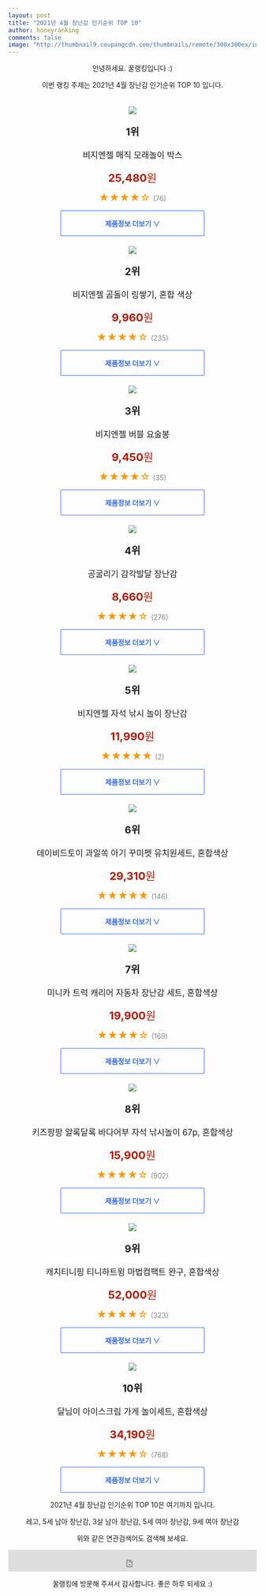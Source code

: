 ```yaml
--- 
layout: post 
title: "2021년 4월 장난감 인기순위 TOP 10" 
author: honeyranking 
comments: false 
image: "http://thumbnail9.coupangcdn.com/thumbnails/remote/300x300ex/image/retail/images/65002946058257-b06cb404-d87d-41fd-aaa8-6a0409548f29.jpg" 
--- 
```

<p style="text-align: center;">안녕하세요. 꿀랭킹입니다 :)</p> <p style="text-align: center;">이번 랭킹 주제는 2021년 4월 장난감 인기순위 TOP 10 입니다.</p><center><img src="http://thumbnail9.coupangcdn.com/thumbnails/remote/300x300ex/image/retail/images/65002946058257-b06cb404-d87d-41fd-aaa8-6a0409548f29.jpg" style="margin-top:20px" /></center> <p style="text-align: center; font-size: 20px"><b>1위</b></p> <p style="text-align: center; font-size: 17px">비지엔젤 매직 모래놀이 박스</p> <p style="text-align: center;"><span style="color: #b61800; font-size: 22px;"><b>25,480</b>원</span></p> <p style="text-align: center;"><span style="color: #ff9600; font-size: 20px;">★★★★☆ </span><span style="color: #878787;">(76)</span></p> <center><a href="https://coupa.ng/bVJs4o"> <div style="font-size: 14px; display: inline-block; padding: 15px 90px; color: #346aff; border-radius: 2px; border: 1px solid #346aff; cursor: pointer;"><b>제품정보 더보기 &or;</b></div> </a></center><center><img src="http://thumbnail6.coupangcdn.com/thumbnails/remote/300x300ex/image/retail/images/253946922108857-67d4a4c3-688e-4002-9537-50756f1bf89b.jpg" style="margin-top:20px" /></center> <p style="text-align: center; font-size: 20px"><b>2위</b></p> <p style="text-align: center; font-size: 17px">비지엔젤 곰돌이 링쌓기, 혼합 색상</p> <p style="text-align: center;"><span style="color: #b61800; font-size: 22px;"><b>9,960</b>원</span></p> <p style="text-align: center;"><span style="color: #ff9600; font-size: 20px;">★★★★☆ </span><span style="color: #878787;">(235)</span></p> <center><a href="https://coupa.ng/bVJs4q"> <div style="font-size: 14px; display: inline-block; padding: 15px 90px; color: #346aff; border-radius: 2px; border: 1px solid #346aff; cursor: pointer;"><b>제품정보 더보기 &or;</b></div> </a></center><center><img src="http://thumbnail9.coupangcdn.com/thumbnails/remote/300x300ex/image/retail/images/7591734205373-35c54738-bfa1-4f83-9afb-e285b15a03e4.jpg" style="margin-top:20px" /></center> <p style="text-align: center; font-size: 20px"><b>3위</b></p> <p style="text-align: center; font-size: 17px">비지엔젤 버블 요술봉</p> <p style="text-align: center;"><span style="color: #b61800; font-size: 22px;"><b>9,450</b>원</span></p> <p style="text-align: center;"><span style="color: #ff9600; font-size: 20px;">★★★★☆ </span><span style="color: #878787;">(35)</span></p> <center><a href="https://coupa.ng/bVJs4s"> <div style="font-size: 14px; display: inline-block; padding: 15px 90px; color: #346aff; border-radius: 2px; border: 1px solid #346aff; cursor: pointer;"><b>제품정보 더보기 &or;</b></div> </a></center><center><img src="http://thumbnail10.coupangcdn.com/thumbnails/remote/300x300ex/image/retail/images/251218394938056-6c553bd9-8794-4527-bede-abaa62fd509b.png" style="margin-top:20px" /></center> <p style="text-align: center; font-size: 20px"><b>4위</b></p> <p style="text-align: center; font-size: 17px">공굴리기 감각발달 장난감</p> <p style="text-align: center;"><span style="color: #b61800; font-size: 22px;"><b>8,660</b>원</span></p> <p style="text-align: center;"><span style="color: #ff9600; font-size: 20px;">★★★★☆ </span><span style="color: #878787;">(276)</span></p> <center><a href="https://coupa.ng/bVJs4v"> <div style="font-size: 14px; display: inline-block; padding: 15px 90px; color: #346aff; border-radius: 2px; border: 1px solid #346aff; cursor: pointer;"><b>제품정보 더보기 &or;</b></div> </a></center><center><img src="http://thumbnail10.coupangcdn.com/thumbnails/remote/300x300ex/image/retail/images/96282736564533-42c354e0-20b6-495d-b3aa-cf43f622cbc5.jpg" style="margin-top:20px" /></center> <p style="text-align: center; font-size: 20px"><b>5위</b></p> <p style="text-align: center; font-size: 17px">비지엔젤 자석 낚시 놀이 장난감</p> <p style="text-align: center;"><span style="color: #b61800; font-size: 22px;"><b>11,990</b>원</span></p> <p style="text-align: center;"><span style="color: #ff9600; font-size: 20px;">★★★★★ </span><span style="color: #878787;">(2)</span></p> <center><a href="https://coupa.ng/bVJs4A"> <div style="font-size: 14px; display: inline-block; padding: 15px 90px; color: #346aff; border-radius: 2px; border: 1px solid #346aff; cursor: pointer;"><b>제품정보 더보기 &or;</b></div> </a></center><center><img src="http://thumbnail10.coupangcdn.com/thumbnails/remote/300x300ex/image/retail/images/29909842428785-97d03c38-22c3-4d76-b29d-a8d5326d4a2d.jpg" style="margin-top:20px" /></center> <p style="text-align: center; font-size: 20px"><b>6위</b></p> <p style="text-align: center; font-size: 17px">데이비드토이 과일쏙 아기 꾸미펫 유치원세트, 혼합색상</p> <p style="text-align: center;"><span style="color: #b61800; font-size: 22px;"><b>29,310</b>원</span></p> <p style="text-align: center;"><span style="color: #ff9600; font-size: 20px;">★★★★★ </span><span style="color: #878787;">(146)</span></p> <center><a href="https://coupa.ng/bVJs4E"> <div style="font-size: 14px; display: inline-block; padding: 15px 90px; color: #346aff; border-radius: 2px; border: 1px solid #346aff; cursor: pointer;"><b>제품정보 더보기 &or;</b></div> </a></center><center><img src="http://thumbnail7.coupangcdn.com/thumbnails/remote/300x300ex/image/retail/images/2020/03/03/20/1/45ab936b-ee46-4cd0-800b-9aa8cf3e4ba6.jpg" style="margin-top:20px" /></center> <p style="text-align: center; font-size: 20px"><b>7위</b></p> <p style="text-align: center; font-size: 17px">미니카 트럭 캐리어 자동차 장난감 세트, 혼합색상</p> <p style="text-align: center;"><span style="color: #b61800; font-size: 22px;"><b>19,900</b>원</span></p> <p style="text-align: center;"><span style="color: #ff9600; font-size: 20px;">★★★★☆ </span><span style="color: #878787;">(169)</span></p> <center><a href="https://coupa.ng/bVJs4I"> <div style="font-size: 14px; display: inline-block; padding: 15px 90px; color: #346aff; border-radius: 2px; border: 1px solid #346aff; cursor: pointer;"><b>제품정보 더보기 &or;</b></div> </a></center><center><img src="http://thumbnail6.coupangcdn.com/thumbnails/remote/300x300ex/image/retail/images/67282104914762-f68d3b8d-77ba-4da4-b073-ed61c62046e3.jpg" style="margin-top:20px" /></center> <p style="text-align: center; font-size: 20px"><b>8위</b></p> <p style="text-align: center; font-size: 17px">키즈팡팡 알록달록 바다어부 자석 낚시놀이 67p, 혼합색상</p> <p style="text-align: center;"><span style="color: #b61800; font-size: 22px;"><b>15,900</b>원</span></p> <p style="text-align: center;"><span style="color: #ff9600; font-size: 20px;">★★★★☆ </span><span style="color: #878787;">(902)</span></p> <center><a href="https://coupa.ng/bVJs4K"> <div style="font-size: 14px; display: inline-block; padding: 15px 90px; color: #346aff; border-radius: 2px; border: 1px solid #346aff; cursor: pointer;"><b>제품정보 더보기 &or;</b></div> </a></center><center><img src="http://thumbnail9.coupangcdn.com/thumbnails/remote/300x300ex/image/retail/images/2020/06/30/16/1/e9534ef6-1767-4011-aa8a-a4b48d34e9ff.jpg" style="margin-top:20px" /></center> <p style="text-align: center; font-size: 20px"><b>9위</b></p> <p style="text-align: center; font-size: 17px">캐치티니핑 티니하트윙 마법컴팩트 완구, 혼합색상</p> <p style="text-align: center;"><span style="color: #b61800; font-size: 22px;"><b>52,000</b>원</span></p> <p style="text-align: center;"><span style="color: #ff9600; font-size: 20px;">★★★★☆ </span><span style="color: #878787;">(323)</span></p> <center><a href="https://coupa.ng/bVJs4Q"> <div style="font-size: 14px; display: inline-block; padding: 15px 90px; color: #346aff; border-radius: 2px; border: 1px solid #346aff; cursor: pointer;"><b>제품정보 더보기 &or;</b></div> </a></center><center><img src="http://thumbnail10.coupangcdn.com/thumbnails/remote/300x300ex/image/product/image/vendoritem/2019/01/29/3027793833/f8e85ec9-295e-4755-aba5-68673ab5c394.jpg" style="margin-top:20px" /></center> <p style="text-align: center; font-size: 20px"><b>10위</b></p> <p style="text-align: center; font-size: 17px">달님이 아이스크림 가게 놀이세트, 혼합색상</p> <p style="text-align: center;"><span style="color: #b61800; font-size: 22px;"><b>34,190</b>원</span></p> <p style="text-align: center;"><span style="color: #ff9600; font-size: 20px;">★★★★☆ </span><span style="color: #878787;">(768)</span></p> <center><a href="https://coupa.ng/bVJs4Y"> <div style="font-size: 14px; display: inline-block; padding: 15px 90px; color: #346aff; border-radius: 2px; border: 1px solid #346aff; cursor: pointer;"><b>제품정보 더보기 &or;</b></div> </a></center> <p style="text-align: center;"> </p> <p style="text-align: center;"> </p> <p style="text-align: center;">2021년 4월 장난감 인기순위 TOP 10은 여기까지 입니다.</p> <p style="text-align: center;">레고, 5세 남아 장난감, 3살 남아 장난감, 5세 여아 장난감, 9세 여아 장난감</p> <p style="text-align: center;">위와 같은 연관검색어도 검색해 보세요.</p> <iframe src="https://coupa.ng/bSaIdo" width="100%" height="44" frameborder="0" scrolling="no" referrerpolicy="unsafe-url"></iframe> <p style="text-align: center;">꿀랭킹에 방문해 주셔서 감사합니다. 좋은 하루 되세요 :)</p>
